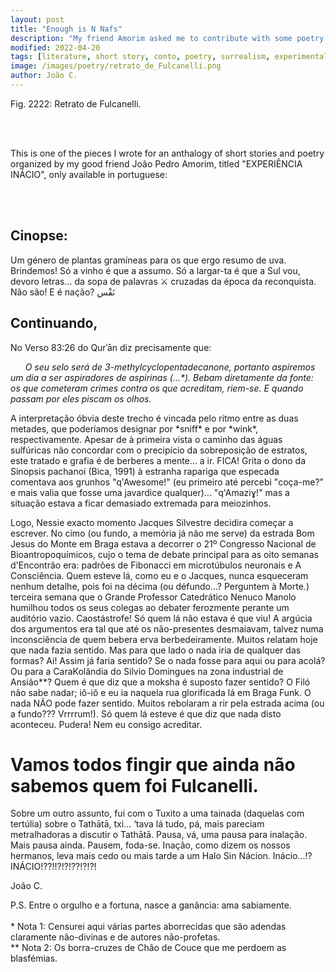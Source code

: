 ```yaml
---
layout: post
title: "Enough is N Nafs"
description: "My friend Amorim asked me to contribute with some poetry for an anthology of texts he's organizing, this is one of the pieces I developed"
modified: 2022-04-20
tags: [literature, short story, conto, poetry, surrealism, experimental]
image: /images/poetry/retrato_de_Fulcanelli.png
author: João C.
---
```


Fig. 2222: Retrato de Fulcanelli.

<br></br>

This is one of the pieces I wrote for an anthalogy of short stories and poetry organized by my good friend João Pedro Amorim, titled "EXPERIÊNCIA INÁCIO", only available in portuguese:

<br></br>

## Cinopse:

Um género de plantas gramíneas para os que ergo resumo de uva. Brindemos!
Só a vinho é que a assumo. Só a largar-ta é que a Sul vou, devoro letras... da sopa de palavras ⚔ ️cruzadas da época da reconquista. Não são! E é nação? نَفْس

## Continuando,

No Verso 83:26 do Qurʾān diz precisamente que:

&nbsp;&nbsp;&nbsp;&nbsp;&nbsp;&nbsp;<i>O seu selo será de 3-methylcyclopentadecanone, portanto aspiremos um dia a ser aspiradores de aspirinas (...\*). Bebam diretamente da fonte: os que cometeram crimes contra os que acreditam, riem-se. E quando passam por eles piscam os olhos.</i>

A interpretação óbvia deste trecho é vincada pelo ritmo entre as duas metades, que poderíamos designar por \*sniff\* e por \*wink\*, respectivamente. Apesar de à primeira vista o caminho das águas sulfúricas não concordar com o precipício da sobreposição de estratos, este tratado e grafia é de berberes a mente... a ir. FICA! Grita o dono da Sinopsis pachanoi (Bica, 1991) à estranha rapariga que especada comentava aos grunhos "q'Awesome!" (eu primeiro até percebi "coça-me?" e mais valia que fosse uma javardice qualquer)... "q'Amaziɣ!" mas a situação estava a ficar demasiado extremada para meiozinhos.


Logo, Nessie exacto momento Jacques Silvestre decidira começar a escrever. No cimo (ou fundo, a memória já não me serve) da estrada Bom Jesus do Monte em Braga estava a decorrer o 21º Congresso Nacional de Bioantropoquímicos, cujo o tema de debate principal para as oito semanas d'Encontrão era: padrões de Fibonacci em microtúbulos neuronais e A Consciência. Quem esteve lá, como eu e o Jacques, nunca esqueceram nenhum detalhe, pois foi na décima (ou défundo…? Perguntem à Morte.) terceira semana que o Grande Professor Catedrático Nenuco Manolo humilhou todos os seus colegas ao debater ferozmente perante um auditório vazio. Caostástrofe! Só quem lá não estava é que viu! A argúcia dos argumentos era tal que até os não-presentes desmaiavam, talvez numa inconsciência de quem bebera erva berbedeiramente. Muitos relatam hoje que nada fazia sentido. Mas para que lado o nada iria de qualquer das formas? Ai! Assim já faria sentido? Se o nada fosse para aqui ou para acolá? Ou para a CaraKolândia do Silvio Domingues na zona industrial de Ansião\*\*? Quem é que diz que a moksha é suposto fazer sentido? O Filó não sabe nadar; iô-iô e eu ia naquela rua glorificada lá em Braga Funk. O nada NÃO pode fazer sentido. Muitos rebolaram a rir pela estrada acima (ou a fundo??? Vrrrrum!). Só quem lá esteve é que diz que nada disto aconteceu. Pudera! Nem eu consigo acreditar.


# Vamos todos fingir que ainda não sabemos quem foi Fulcanelli.


Sobre um outro assunto, fui com o Tuxito a uma tainada (daquelas com tertúlia) sobre o Tathātā, txi… ‘tava lá tudo, pá, mais pareciam metralhadoras a discutir o Tathātā. Pausa, vá, uma pausa para inalação. Mais pausa ainda. Pausem, foda-se. Inação, como dizem os nossos hermanos, leva mais cedo ou mais tarde a um Halo Sin Nácion. Inácio…!? INÁCIO!??!!?!?!??!?!?!

João C.

P.S. Entre o orgulho e a fortuna, nasce a ganância: ama sabiamente.
<br></br>
\* Nota 1: Censurei aqui várias partes aborrecidas que são adendas claramente não-divinas e de autores não-profetas.<br>
\*\* Nota 2: Os borra-cruzes de Chão de Couce que me perdoem as blasfémias.
